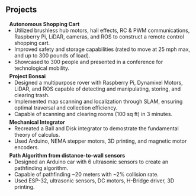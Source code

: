 ## Projects

<h4 style="margin:0 10px 0;">Autonomous Shopping Cart</h4>

<ul style="margin:0 0 5px;">
 <li><autocolor>Utilized brushless hub motors, hall effects, RC & PWM communications, Raspberry Pi, LiDAR, cameras, and ROS to construct a remote control shopping cart.</autocolor></li>
 <li><autocolor>Improved safety and storage capabilities (rated to move at 25 mph max, and up to 300 pounds of load).</autocolor></li>
 <li><autocolor>Showcased to 300 people and presented in a conference for technological mobility.</autocolor></li>
</ul>

<h4 style="margin:0 10px 0;">Project Bonsai</h4>

<ul style="margin:0 0 5px;">
 <li><autocolor>Designed a multipurpose rover with Raspberry Pi, Dynamixel Motors, LiDAR, and ROS capable of detecting and manipulating, storing, and clearing trash.</autocolor></li>
  <li><autocolor>Implemented map scanning and localization through SLAM, ensuring optimal traversal and collection efficiency.</autocolor></li>
  <li><autocolor>Capable of scanning and clearing rooms (100 sq ft) in 3 minutes.</autocolor></li>
</ul>

<h4 style="margin:0 10px 0;">Mechanical Integrator</h4>

<ul style="margin:0 0 5px;">
 <li><autocolor>Recreated a Ball and Disk integrator to demostrate the fundamental theory of calculus.</autocolor></li>
  <li><autocolor>Used Arduino, NEMA stepper motors, 3D printing, and magnetic motor encoders.</autocolor></li>
</ul>

<h4 style="margin:0 10px 0;">Path Algorithm from distance-to-wall sensors</h4>

<ul style="margin:0 0 5px;">
 <li><autocolor>Designed an Arduino car with 6 ultrasonic sensors to create an pathfinding algorithm.</autocolor></li>
  <li><autocolor>Capable of pathfinding ~20 meters with ~2% collision rate.</autocolor></li>
  <li><autocolor>Used ESP-32, ultrasonic sensors, DC motors, H-Bridge driver, 3D printing.</autocolor></li>
</ul>

